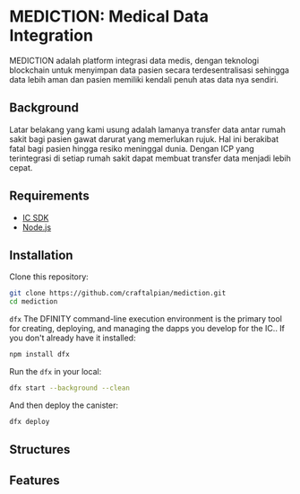 # MEDICTION: Medical Data Integration
MEDICTION adalah platform integrasi data medis, dengan teknologi blockchain untuk menyimpan data pasien secara terdesentralisasi sehingga data lebih aman dan pasien memiliki kendali penuh atas data nya sendiri.

## Background
Latar belakang yang kami usung adalah lamanya transfer data antar rumah sakit bagi pasien gawat darurat yang memerlukan rujuk. Hal ini berakibat fatal bagi pasien hingga resiko meninggal dunia. Dengan ICP yang terintegrasi di setiap rumah sakit dapat membuat transfer data menjadi lebih cepat.

## Requirements
- [IC SDK](https://internetcomputer.org/docs/current/developer-docs/setup/quickstart)
- [Node.js](https://nodejs.org/en/)

## Installation
Clone this repository:

```bash
git clone https://github.com/craftalpian/mediction.git
cd mediction
```
`dfx` The DFINITY command-line execution environment is the primary tool for creating, deploying, and managing the dapps you develop for the IC.. If you don't already have it installed:
```bash
npm install dfx
```
Run the `dfx` in your local:
```bash
dfx start --background --clean
```
And then deploy the canister:
```bash
dfx deploy
```
## Structures
## Features